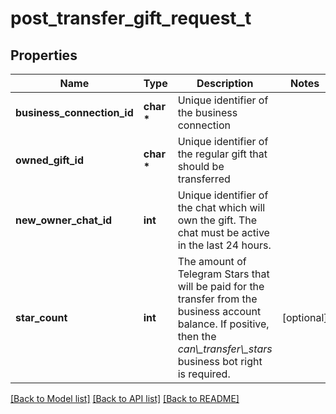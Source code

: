 # post_transfer_gift_request_t

## Properties
Name | Type | Description | Notes
------------ | ------------- | ------------- | -------------
**business_connection_id** | **char \*** | Unique identifier of the business connection | 
**owned_gift_id** | **char \*** | Unique identifier of the regular gift that should be transferred | 
**new_owner_chat_id** | **int** | Unique identifier of the chat which will own the gift. The chat must be active in the last 24 hours. | 
**star_count** | **int** | The amount of Telegram Stars that will be paid for the transfer from the business account balance. If positive, then the *can\\_transfer\\_stars* business bot right is required. | [optional] 

[[Back to Model list]](../README.md#documentation-for-models) [[Back to API list]](../README.md#documentation-for-api-endpoints) [[Back to README]](../README.md)


